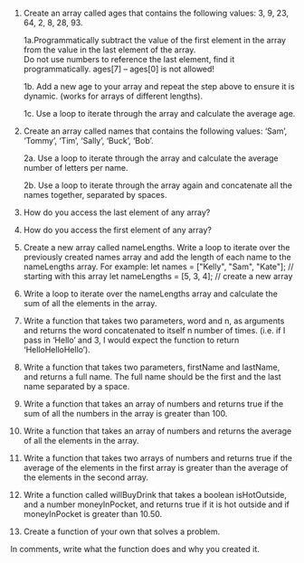 1.  Create an array called ages that contains the following values: 3, 9, 23, 64, 2, 8, 28, 93.

    1a.Programmatically subtract the value of the first element in the array from the value in the last element of the array.   
    Do not use numbers to reference the last element, find it programmatically.
    ages[7] – ages[0] is not allowed!

    1b. Add a new age to your array and repeat the step above to ensure it is dynamic. (works for arrays of different lengths).

    1c. Use a loop to iterate through the array and calculate the average age. 

2.  Create an array called names that contains the following values: ‘Sam’, ‘Tommy’, ‘Tim’, ‘Sally’, ‘Buck’, ‘Bob’.

    2a. Use a loop to iterate through the array and calculate the average number of letters per name. 

    2b. Use a loop to iterate through the array again and concatenate all the names together, separated by spaces. 

3.  How do you access the last element of any array?

4.  How do you access the first element of any array?

5.  Create a new array called nameLengths. Write a loop to iterate over the previously created names array and add the length of each name to the nameLengths array.
    For example:
    let names = ["Kelly", "Sam", "Kate"];    // starting with this array
    let nameLengths = [5, 3, 4];             // create a new array

6.  Write a loop to iterate over the nameLengths array and calculate the sum of all the elements in the array. 

7.  Write a function that takes two parameters, word and n, as arguments and returns the word concatenated to itself n number of times. (i.e. if I pass in ‘Hello’ and 3, I would expect the function to return ‘HelloHelloHello’).

8.  Write a function that takes two parameters, firstName and lastName, and returns a full name.  The full name should be the first and the last name separated by a space.


9.  Write a function that takes an array of numbers and returns true if the sum of all the numbers in the array is greater than 100.

10.  Write a function that takes an array of numbers and returns the average of all the elements in the array.

11.  Write a function that takes two arrays of numbers and returns true if the average of the elements in the first array is greater than the average of the elements in the second array.

12.  Write a function called willBuyDrink that takes a boolean isHotOutside, and a number moneyInPocket, and returns true if it is hot outside and if moneyInPocket is greater than 10.50.

13.  Create a function of your own that solves a problem. 

In comments, write what the function does and why you created it.
